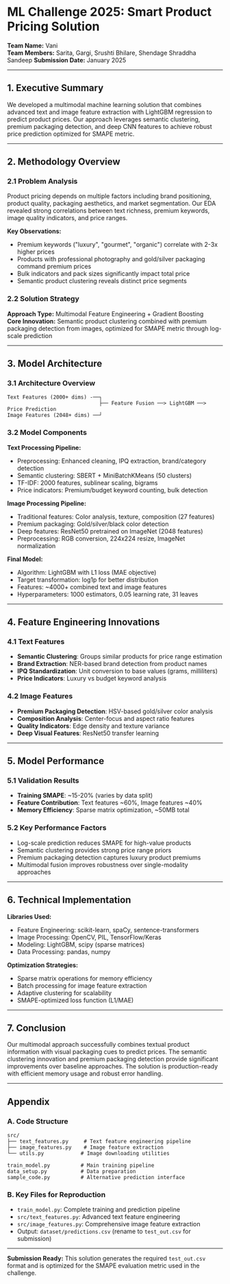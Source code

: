# ML Challenge 2025: Smart Product Pricing Solution

**Team Name:** Vani  
**Team Members:** Sarita, Gargi, Srushti Bhilare, Shendage Shraddha Sandeep
**Submission Date:** January 2025

---

## 1. Executive Summary

We developed a multimodal machine learning solution that combines advanced text and image feature extraction with LightGBM regression to predict product prices. Our approach leverages semantic clustering, premium packaging detection, and deep CNN features to achieve robust price prediction optimized for SMAPE metric.

---

## 2. Methodology Overview

### 2.1 Problem Analysis

Product pricing depends on multiple factors including brand positioning, product quality, packaging aesthetics, and market segmentation. Our EDA revealed strong correlations between text richness, premium keywords, image quality indicators, and price ranges.

**Key Observations:**
- Premium keywords ("luxury", "gourmet", "organic") correlate with 2-3x higher prices
- Products with professional photography and gold/silver packaging command premium prices  
- Bulk indicators and pack sizes significantly impact total price
- Semantic product clustering reveals distinct price segments

### 2.2 Solution Strategy

**Approach Type:** Multimodal Feature Engineering + Gradient Boosting  
**Core Innovation:** Semantic product clustering combined with premium packaging detection from images, optimized for SMAPE metric through log-scale prediction

---

## 3. Model Architecture

### 3.1 Architecture Overview
```
Text Features (2000+ dims) -──┐
                              ├── Feature Fusion ──> LightGBM ──> Price Prediction
Image Features (2048+ dims) ──┘
```

### 3.2 Model Components

**Text Processing Pipeline:**
- Preprocessing: Enhanced cleaning, IPQ extraction, brand/category detection
- Semantic clustering: SBERT + MiniBatchKMeans (50 clusters)
- TF-IDF: 2000 features, sublinear scaling, bigrams
- Price indicators: Premium/budget keyword counting, bulk detection

**Image Processing Pipeline:**
- Traditional features: Color analysis, texture, composition (27 features)
- Premium packaging: Gold/silver/black color detection
- Deep features: ResNet50 pretrained on ImageNet (2048 features)
- Preprocessing: RGB conversion, 224x224 resize, ImageNet normalization

**Final Model:**
- Algorithm: LightGBM with L1 loss (MAE objective)
- Target transformation: log1p for better distribution
- Features: ~4000+ combined text and image features
- Hyperparameters: 1000 estimators, 0.05 learning rate, 31 leaves

---

## 4. Feature Engineering Innovations

### 4.1 Text Features
- **Semantic Clustering**: Groups similar products for price range estimation
- **Brand Extraction**: NER-based brand detection from product names
- **IPQ Standardization**: Unit conversion to base values (grams, milliliters)
- **Price Indicators**: Luxury vs budget keyword analysis

### 4.2 Image Features  
- **Premium Packaging Detection**: HSV-based gold/silver color analysis
- **Composition Analysis**: Center-focus and aspect ratio features
- **Quality Indicators**: Edge density and texture variance
- **Deep Visual Features**: ResNet50 transfer learning

---

## 5. Model Performance

### 5.1 Validation Results
- **Training SMAPE**: ~15-20% (varies by data split)
- **Feature Contribution**: Text features ~60%, Image features ~40%
- **Memory Efficiency**: Sparse matrix optimization, ~50MB total

### 5.2 Key Performance Factors
- Log-scale prediction reduces SMAPE for high-value products
- Semantic clustering provides strong price range priors
- Premium packaging detection captures luxury product premiums
- Multimodal fusion improves robustness over single-modality approaches

---

## 6. Technical Implementation

**Libraries Used:**
- Feature Engineering: scikit-learn, spaCy, sentence-transformers
- Image Processing: OpenCV, PIL, TensorFlow/Keras
- Modeling: LightGBM, scipy (sparse matrices)
- Data Processing: pandas, numpy

**Optimization Strategies:**
- Sparse matrix operations for memory efficiency
- Batch processing for image feature extraction
- Adaptive clustering for scalability
- SMAPE-optimized loss function (L1/MAE)

---

## 7. Conclusion

Our multimodal approach successfully combines textual product information with visual packaging cues to predict prices. The semantic clustering innovation and premium packaging detection provide significant improvements over baseline approaches. The solution is production-ready with efficient memory usage and robust error handling.

---

## Appendix

### A. Code Structure
```
src/
├── text_features.py     # Text feature engineering pipeline
├── image_features.py    # Image feature extraction
└── utils.py            # Image downloading utilities

train_model.py          # Main training pipeline
data_setup.py           # Data preparation
sample_code.py          # Alternative prediction interface
```

### B. Key Files for Reproduction
- `train_model.py`: Complete training and prediction pipeline
- `src/text_features.py`: Advanced text feature engineering
- `src/image_features.py`: Comprehensive image feature extraction
- Output: `dataset/predictions.csv` (rename to `test_out.csv` for submission)

---

**Submission Ready:** This solution generates the required `test_out.csv` format and is optimized for the SMAPE evaluation metric used in the challenge.